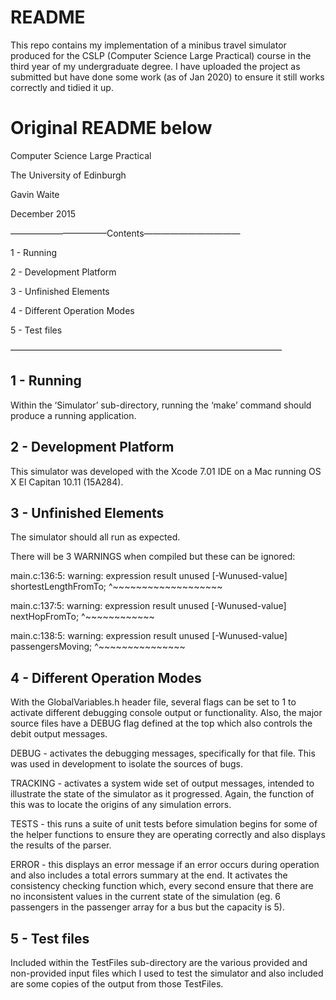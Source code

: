 # README

This repo contains my implementation of a minibus travel simulator produced for the CSLP (Computer Science Large Practical) course in the third year of my undergraduate degree. I have uploaded the project as submitted but have done some work (as of Jan 2020) to ensure it still works correctly and tidied it up.

# Original README below

Computer Science Large Practical

The University of Edinburgh

Gavin Waite

December 2015

———————————Contents———————————

1 - Running

2 - Development Platform

3 - Unfinished Elements

4 - Different Operation Modes

5 - Test files

———————————————————————————————

## 1 - Running

Within the ‘Simulator’ sub-directory, running the ‘make’ command should produce a running application.


## 2 - Development Platform

This simulator was developed with the Xcode 7.01 IDE on a Mac running OS X El Capitan 10.11 (15A284).


## 3 - Unfinished Elements

The simulator should all run as expected.

There will be 3 WARNINGS when compiled but these can be ignored:

main.c:136:5: warning: expression result unused [-Wunused-value]
    shortestLengthFromTo;
    ^~~~~~~~~~~~~~~~~~~~
    
main.c:137:5: warning: expression result unused [-Wunused-value]
    nextHopFromTo;
    ^~~~~~~~~~~~~
    
main.c:138:5: warning: expression result unused [-Wunused-value]
    passengersMoving;
    ^~~~~~~~~~~~~~~~ 


## 4 - Different Operation Modes

With the GlobalVariables.h header file, several flags can be set to 1 to activate different debugging console output or functionality. Also, the major source files have a DEBUG flag defined at the top which also controls the debit output messages.

DEBUG - activates the debugging messages, specifically for that file. This was used in development to isolate the sources of bugs.

TRACKING - activates a system wide set of output messages, intended to illustrate the state of the simulator as it progressed. Again, the function of this was to locate the origins of any simulation errors.

TESTS - this runs a suite of unit tests before simulation begins for some of the helper functions to ensure they are operating correctly and also displays the results of the parser.

ERROR - this displays an error message if an error occurs during operation and also includes a total errors summary at the end. It activates the consistency checking function which, every second ensure that there are no inconsistent values in the current state of the simulation (eg. 6 passengers in the passenger array for a bus but the capacity is 5).


## 5 - Test files

Included within the TestFiles sub-directory are the various provided and non-provided input files which I used to test the simulator and also included are some copies of the output from those TestFiles.

